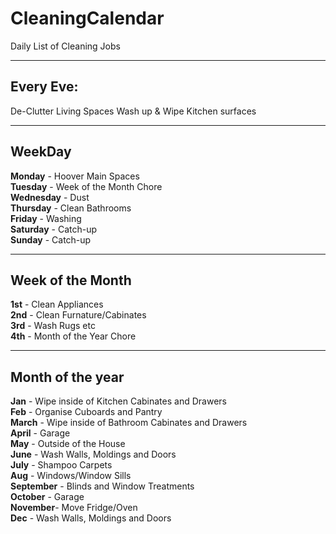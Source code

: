 # CleaningCalendar

Daily List of Cleaning Jobs  
****************  
## Every Eve:  
De-Clutter Living Spaces
Wash up & Wipe Kitchen surfaces  

****************  
## WeekDay    
**Monday** - Hoover Main Spaces  
**Tuesday** - Week of the Month Chore  
**Wednesday** - Dust  
**Thursday** - Clean Bathrooms  
**Friday** - Washing  
**Saturday** - Catch-up  
**Sunday** - Catch-up  

****************  
## Week of the Month    
**1st** - Clean Appliances  
**2nd** - Clean Furnature/Cabinates  
**3rd** - Wash Rugs etc  
**4th** - Month of the Year Chore  

****************  
## Month of the year    
**Jan** - Wipe inside of Kitchen Cabinates and Drawers  
**Feb** - Organise Cuboards and Pantry  
**March** - Wipe inside of Bathroom Cabinates and Drawers  
**April** - Garage  
**May** - Outside of the House  
**June** - Wash Walls, Moldings and Doors  
**July** - Shampoo Carpets  
**Aug** - Windows/Window Sills  
**September** - Blinds and Window Treatments  
**October** - Garage  
**November**- Move Fridge/Oven  
**Dec** - Wash Walls, Moldings and Doors  
